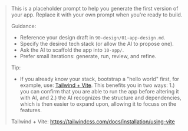 > This is a placeholder prompt to help you generate the first version of your app. Replace it with your own prompt when you're ready to build.
>
> Guidance:
> - Reference your design draft in `90-design/01-app-design.md`.
> - Specify the desired tech stack (or allow the AI to propose one).
> - Ask the AI to scaffold the app into `10-app/`.
> - Prefer small iterations: generate, run, review, and refine.
>
> Tip:
> - If you already know your stack, bootstrap a "hello world" first, for example, use: [Tailwind + Vite](`https://tailwindcss.com/docs/installation/using-vite`). This benefits you in two ways: 1.) you can confirm that you are able to run the app before altering it with AI, and 2.) the AI recognizes the structure and dependencies, which is then easier to expand upon, allowing it to focuss on the features.
>   
> Tailwind + Vite: https://tailwindcss.com/docs/installation/using-vite
